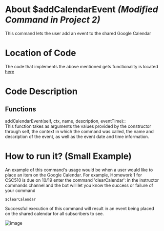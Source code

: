 # About $addCalendarEvent _(Modified Command in Project 2)_
This command lets the user add an event to the shared Google Calendar

# Location of Code
The code that implements the above mentioned gets functionality is located [here](https://github.com/nfoster1492/ClassMateBot-1/blob/main/cogs/calendar.py)

# Code Description
## Functions
addCalendarEvent(self, ctx, name, description, eventTime):: <br>
This function takes as arguments the values provided by the constructor through self, the context in which the command was called, the name and description of the event, as well as the event date and time information.

# How to run it? (Small Example)
An example of this command's usage would be when a user would like to place an item on the Google Calendar. For example, Homework 1 for CSC510 is due on 10/19
enter the command 'clearCalendar': in the instructor commands channel and the bot will let you know the success or failure of your command
```
$clearCalendar
```
Successful execution of this command will result in an event being placed on the shared calendar for all subscribers to see.

![image](https://github.com/nfoster1492/ClassMateBot-1/blob/main/data/proj2media/addCalendarEvent.png)